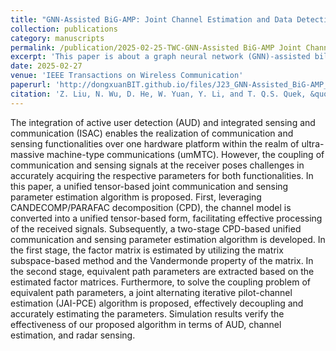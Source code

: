 ```yaml
---
title: "GNN-Assisted BiG-AMP: Joint Channel Estimation and Data Detection for Massive MIMO Receiver"
collection: publications
category: manuscripts
permalink: /publication/2025-02-25-TWC-GNN-Assisted BiG-AMP Joint Channel Estimation and Data Detection for Massive MIMO Receiver-number-23
excerpt: 'This paper is about a graph neural network (GNN)-assisted bilinear inference approach to enhance the receiver performance of the MIMO system through message passing-based joint channel estimation and data detection (JCD).'
date: 2025-02-27
venue: 'IEEE Transactions on Wireless Communication'
paperurl: 'http://dongxuanBIT.github.io/files/J23_GNN-Assisted_BiG-AMP_Joint_Channel_Estimation_and_Data_Detection_for_Massive_MIMO_Receiver.pdf'
citation: 'Z. Liu, N. Wu, D. He, W. Yuan, Y. Li, and T. Q.S. Quek, &quot;GNN-Assisted BiG-AMP: Joint Channel Estimation and Data Detection for Massive MIMO Receiver,&quot; <i>IEEE Trans. Wireless Commun.</i>, vol. 24, no. 6, pp. 4631-4646, Apr. 2025.'
---
```


The integration of active user detection (AUD) and integrated sensing and communication (ISAC) enables the realization of communication and sensing functionalities over one hardware platform within the realm of ultra-massive machine-type communications (umMTC). However, the coupling of communication and sensing signals at the receiver poses challenges in accurately acquiring the respective parameters for both functionalities. In this paper, a unified tensor-based joint communication and sensing parameter estimation algorithm is proposed. First, leveraging CANDECOMP/PARAFAC decomposition (CPD), the channel model is converted into a unified tensor-based form, facilitating effective processing of the received signals. Subsequently, a two-stage CPD-based unified communication and sensing parameter estimation algorithm is developed. In the first stage, the factor matrix is estimated by utilizing the matrix subspace-based method and the Vandermonde property of the matrix. In the second stage, equivalent path parameters are extracted based on the estimated factor matrices. Furthermore, to solve the coupling problem of equivalent path parameters, a joint alternating iterative pilot-channel estimation (JAI-PCE) algorithm is proposed, effectively decoupling and accurately estimating the parameters. Simulation results verify the effectiveness of our proposed algorithm in terms of AUD, channel estimation, and radar sensing.